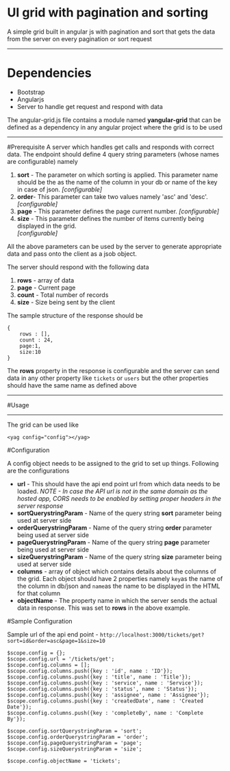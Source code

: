 # UI grid with pagination and sorting
A simple grid built in angular js with pagination and sort that gets the data from the server on every pagination or sort request

----------


# Dependencies

 

 - Bootstrap 
 -  Angularjs 
 - Server to handle get request and respond with data

The angular-grid.js file contains a module named **yangular-grid** that can be defined as a dependency in any angular project where the grid is to be used


----------


#Prerequisite
A server which handles get calls and responds with correct data.
The endpoint should define 4 query string parameters (whose names are configurable) namely

 1. **sort** - The parameter on which sorting is applied. This parameter name should be the as the name of the column in your db or name of the key in case of json. 
 *[configurable]*
 2. **order**- This parameter can take two values namely 'asc' and 'desc'. 
 *[configurable]*
 3. **page** - This parameter defines the page current number. 
 *[configurable]*
 4. **size** - This parameter defines the number of items currently being displayed in the grid.  
 *[configurable]*

All the above parameters can be used by the server to generate appropriate data and pass onto the client as a jsob object. 

The server should respond with the following data

 1. **rows** -  array of data
 2. **page** - Current page
 3. **count** - Total number of records
 4. **size** - Size being sent by the client

The sample structure of the response should be

    {
    	rows : [],
    	count : 24,
    	page:1,
    	size:10
    }

The **rows** property in the response is configurable and the server can send data in any other property like `tickets` or `users` but the other properties should have the same name as defined above


----------

#Usage


----------
The grid can be used like

    <yag config="config"></yag>

#Configuration

A config object needs to be assigned to the grid to set up things.
Following are the configurations

 - **url** - This should have the api end point url from which data needs to be loaded. 
 *NOTE - In case the API url is not in the same domain as the hosted app, CORS needs to be enabled by setting proper headers in the server response*
 - **sortQuerystringParam** - Name of the query string **sort** parameter being used at server side
 -  **orderQuerystringParam** - Name of the query string **order** parameter being used at server side
 -  **pageQuerystringParam** - Name of the query string **page** parameter being used at server side
 -  **sizeQuerystringParam** - Name of the query string **size** parameter being used at server side
 - **columns** - array of object which contains details about the columns of the grid.
 Each object should have 2 properties namely `key`as the name of the column in db/json and `name`as the name to be displayed in the HTML for that column
 - **objectName** - The property name in which the server sends the actual data in response. This was set to **rows** in the above example.

#Sample Configuration

Sample url of the api end point - 
`http://localhost:3000/tickets/get?sort=id&order=asc&page=1&size=10`

    $scope.config = {};
    $scope.config.url = '/tickets/get';
    $scope.config.columns = [];
    $scope.config.columns.push({key : 'id', name : 'ID'});
    $scope.config.columns.push({key : 'title', name : 'Title'});
    $scope.config.columns.push({key : 'service', name : 'Service'});
    $scope.config.columns.push({key : 'status', name : 'Status'});
    $scope.config.columns.push({key : 'assignee', name : 'Assignee'});
    $scope.config.columns.push({key : 'createdDate', name : 'Created Date'});
    $scope.config.columns.push({key : 'completeBy', name : 'Complete By'});

    $scope.config.sortQuerystringParam = 'sort';
    $scope.config.orderQuerystringParam = 'order';
    $scope.config.pageQuerystringParam = 'page';
    $scope.config.sizeQuerystringParam = 'size';

    $scope.config.objectName = 'tickets';
